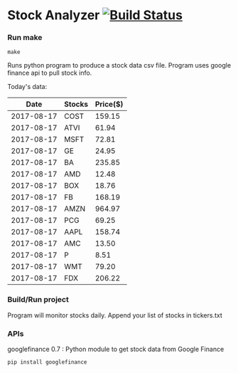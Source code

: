# Stock Analyzer [![Build Status](https://travis-ci.org/ogoyal/StockAnalyzer.svg?branch=master)](https://travis-ci.org/ogoyal/StockAnalyzer)

### Run make
```
make
```

Runs python program to produce a stock data csv file. Program uses google finance api to pull stock info.

Today's data:

| Date| Stocks| Price($) | 
| --- | --- | ---  | 
| 2017-08-17| COST| 159.15 | 
| 2017-08-17| ATVI| 61.94 | 
| 2017-08-17| MSFT| 72.81 | 
| 2017-08-17| GE| 24.95 | 
| 2017-08-17| BA| 235.85 | 
| 2017-08-17| AMD| 12.48 | 
| 2017-08-17| BOX| 18.76 | 
| 2017-08-17| FB| 168.19 | 
| 2017-08-17| AMZN| 964.97 | 
| 2017-08-17| PCG| 69.25 | 
| 2017-08-17| AAPL| 158.74 | 
| 2017-08-17| AMC| 13.50 | 
| 2017-08-17| P| 8.51 | 
| 2017-08-17| WMT| 79.20 | 
| 2017-08-17| FDX| 206.22 | 

### Build/Run project

Program will monitor stocks daily. Append your list of stocks in tickers.txt

### APIs
googlefinance 0.7 : Python module to get stock data from Google Finance

```
pip install googlefinance
```

